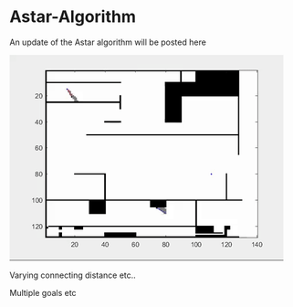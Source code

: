 # Astar-Algorithm
An update of the Astar algorithm will be posted here




![](AStar.gif)


Varying connecting distance etc..

Multiple goals etc
